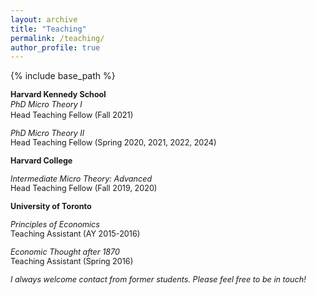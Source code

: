 ```yaml
---
layout: archive
title: "Teaching"
permalink: /teaching/
author_profile: true
---
```


{% include base_path %}
 
<span style="font-size: .9em; display: inline-block;">**Harvard Kennedy School**</span><br/>
<span style="font-size: .9em; line-height: 1.4;">*PhD Micro Theory I*</span><br/>
<span style="font-size: .9em;">Head Teaching Fellow (Fall 2021)</span>

<span style ="font-size:.9em;">*PhD Micro Theory II*</span>  
<span style ="font-size:.9em;">Head Teaching Fellow (Spring 2020, 2021, 2022, 2024)</span>    

<span style ="font-size:.9em;">**Harvard College**</span>  

<span style ="font-size:.9em;">*Intermediate Micro Theory: Advanced*</span>  
<span style ="font-size:.9em;">Head Teaching Fellow (Fall 2019, 2020)</span>  

<span style ="font-size:.9em;">**University of Toronto**</span>  

<span style ="font-size:.9em;">*Principles of Economics*</span>  
<span style ="font-size:.9em;">Teaching Assistant (AY 2015-2016)</span>  

<span style ="font-size:.9em;">*Economic Thought after 1870*</span>  
<span style ="font-size:.9em;">Teaching Assistant (Spring 2016)</span>  

<span style ="font-size:.9em;">*I always welcome contact from former students. Please feel free to be in touch!*</span>  
